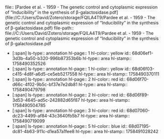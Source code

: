 file:: [Pardee et al. - 1959 - The genetic control and cytoplasmic expression of “Inducibility” in the synthesis of β-galactosidase.pdf](file://C:/Users/David/Zotero/storage/FQILA4T9/Pardee et al. - 1959 - The genetic control and cytoplasmic expression of “Inducibility” in the synthesis of β-galactosidase.pdf)
file-path:: file://C:/Users/David/Zotero/storage/FQILA4T9/Pardee et al. - 1959 - The genetic control and cytoplasmic expression of “Inducibility” in the synthesis of β-galactosidase.pdf

- [:span]
  ls-type:: annotation
  hl-page:: 1
  hl-color:: yellow
  id:: 68d06ef1-3d3b-4a50-b320-996b87353b6b
  hl-type:: area
  hl-stamp:: 1758490352526
- [:span]
  ls-type:: annotation
  hl-page:: 1
  hl-color:: yellow
  id:: 68d06f03-c415-4d8f-a6d5-ce5eb5217558
  hl-type:: area
  hl-stamp:: 1758490370111
- [:span]
  ls-type:: annotation
  hl-page:: 2
  hl-color:: red
  id:: 68d06f70-d66c-4f02-9b5c-bf37e7e2db81
  hl-type:: area
  hl-stamp:: 1758490479798
- [:span]
  ls-type:: annotation
  hl-page:: 2
  hl-color:: red
  id:: 68d06f89-3d53-4645-ad5c-242882d65f87
  hl-type:: area
  hl-stamp:: 1758490504785
- [:span]
  ls-type:: annotation
  hl-page:: 3
  hl-color:: red
  id:: 68d07060-dc23-4499-af84-43c3640fb5b7
  hl-type:: area
  hl-stamp:: 1758490719099
- [:span]
  ls-type:: annotation
  hl-page:: 5
  hl-color:: blue
  id:: 68d07195-dc81-4b63-911c-d1ea57a1fee8
  hl-type:: area
  hl-stamp:: 1758491028242
